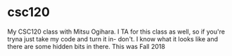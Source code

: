 # csc120
My CSC120 class with Mitsu Ogihara. I TA for this class as well, so if you're tryna just take my code and turn it in- don't. I know what it looks like and there are some hidden bits in there. 
This was Fall 2018
